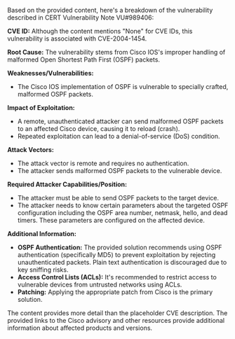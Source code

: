 Based on the provided content, here's a breakdown of the vulnerability described in CERT Vulnerability Note VU#989406:

**CVE ID:**  Although the content mentions "None" for CVE IDs, this vulnerability is associated with CVE-2004-1454.

**Root Cause:** The vulnerability stems from Cisco IOS's improper handling of malformed Open Shortest Path First (OSPF) packets.

**Weaknesses/Vulnerabilities:**
- The Cisco IOS implementation of OSPF is vulnerable to specially crafted, malformed OSPF packets.

**Impact of Exploitation:**
- A remote, unauthenticated attacker can send malformed OSPF packets to an affected Cisco device, causing it to reload (crash).
- Repeated exploitation can lead to a denial-of-service (DoS) condition.

**Attack Vectors:**
- The attack vector is remote and requires no authentication.
- The attacker sends malformed OSPF packets to the vulnerable device.

**Required Attacker Capabilities/Position:**
- The attacker must be able to send OSPF packets to the target device.
- The attacker needs to know certain parameters about the targeted OSPF configuration including the OSPF area number, netmask, hello, and dead timers. These parameters are configured on the affected device.

**Additional Information:**
- **OSPF Authentication:** The provided solution recommends using OSPF authentication (specifically MD5) to prevent exploitation by rejecting unauthenticated packets. Plain text authentication is discouraged due to key sniffing risks.
- **Access Control Lists (ACLs):** It's recommended to restrict access to vulnerable devices from untrusted networks using ACLs.
- **Patching:** Applying the appropriate patch from Cisco is the primary solution.

The content provides more detail than the placeholder CVE description. The provided links to the Cisco advisory and other resources provide additional information about affected products and versions.